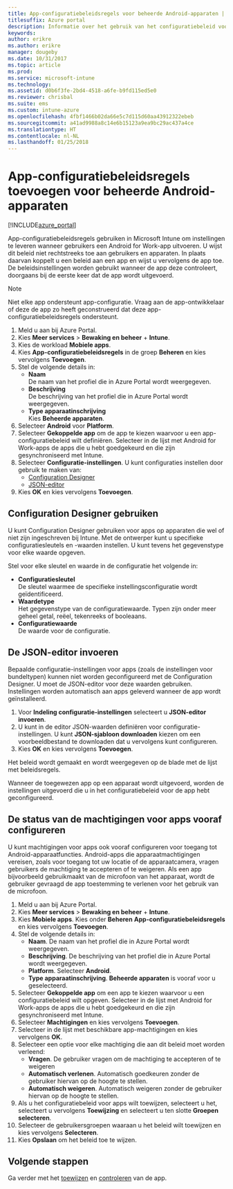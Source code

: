 ```yaml
---
title: App-configuratiebeleidsregels voor beheerde Android-apparaten | Microsoft Docs
titlesuffix: Azure portal
description: Informatie over het gebruik van het configuratiebeleid voor apps om configuratiegegevens te bieden aan een Android for Work-app wanneer deze wordt uitgevoerd.
keywords: 
author: erikre
ms.author: erikre
manager: dougeby
ms.date: 10/31/2017
ms.topic: article
ms.prod: 
ms.service: microsoft-intune
ms.technology: 
ms.assetid: d0b6f3fe-2bd4-4518-a6fe-b9fd115ed5e0
ms.reviewer: chrisbal
ms.suite: ems
ms.custom: intune-azure
ms.openlocfilehash: 4fbf1466b02da66e5c7d115d60aa43912322ebeb
ms.sourcegitcommit: a41ad9988a8c14e6b15123a9ea9bc29ac437a4ce
ms.translationtype: HT
ms.contentlocale: nl-NL
ms.lasthandoff: 01/25/2018
---
```

# <a name="add-app-configuration-policies-for-managed-android-devices"></a>App-configuratiebeleidsregels toevoegen voor beheerde Android-apparaten

[!INCLUDE[azure_portal](./includes/azure_portal.md)]

App-configuratiebeleidsregels gebruiken in Microsoft Intune om instellingen te leveren wanneer gebruikers een Android for Work-app uitvoeren. U wijst dit beleid niet rechtstreeks toe aan gebruikers en apparaten. In plaats daarvan koppelt u een beleid aan een app en wijst u vervolgens de app toe. De beleidsinstellingen worden gebruikt wanneer de app deze controleert, doorgaans bij de eerste keer dat de app wordt uitgevoerd.

> [!Note]  
> Niet elke app ondersteunt app-configuratie. Vraag aan de app-ontwikkelaar of deze de app zo heeft geconstrueerd dat deze app-configuratiebeleidsregels ondersteunt.

1. Meld u aan bij Azure Portal.
2. Kies **Meer services** > **Bewaking en beheer** + **Intune**.
3. Kies de workload **Mobiele apps**.
4. Kies **App-configuratiebeleidsregels** in de groep **Beheren** en kies vervolgens **Toevoegen**.
5. Stel de volgende details in:
    - **Naam**  
      De naam van het profiel die in Azure Portal wordt weergegeven.
    - **Beschrijving**  
      De beschrijving van het profiel die in Azure Portal wordt weergegeven.
    - **Type apparaatinschrijving**  
      Kies **Beheerde apparaten**.
6. Selecteer **Android** voor **Platform**.
7. Selecteer **Gekoppelde app** om de app te kiezen waarvoor u een app-configuratiebeleid wilt definiëren. Selecteer in de lijst met Android for Work-apps de apps die u hebt goedgekeurd en die zijn gesynchroniseerd met Intune.
8. Selecteer **Configuratie-instellingen**. U kunt configuraties instellen door gebruik te maken van:
    - [Configuration Designer](#Use-the-configuration-designer)
    - [JSON-editor](#Enter-the-JSON-editor)
9. Kies **OK** en kies vervolgens **Toevoegen**.

## <a name="use-the-configuration-designer"></a>Configuration Designer gebruiken

U kunt Configuration Designer gebruiken voor apps op apparaten die wel of niet zijn ingeschreven bij Intune. Met de ontwerper kunt u specifieke configuratiesleutels en -waarden instellen. U kunt tevens het gegevenstype voor elke waarde opgeven.

Stel voor elke sleutel en waarde in de configuratie het volgende in:

  - **Configuratiesleutel**  
     De sleutel waarmee de specifieke instellingsconfiguratie wordt geïdentificeerd.
  - **Waardetype**  
    Het gegevenstype van de configuratiewaarde. Typen zijn onder meer geheel getal, reëel, tekenreeks of booleaans.
  - **Configuratiewaarde**  
    De waarde voor de configuratie. 

## <a name="enter-the-json-editor"></a>De JSON-editor invoeren

Bepaalde configuratie-instellingen voor apps (zoals de instellingen voor bundeltypen) kunnen niet worden geconfigureerd met de Configuration Designer. U moet de JSON-editor voor deze waarden gebruiken. Instellingen worden automatisch aan apps geleverd wanneer de app wordt geïnstalleerd.

1. Voor **Indeling configuratie-instellingen** selecteert u **JSON-editor invoeren**.
2. U kunt in de editor JSON-waarden definiëren voor configuratie-instellingen. U kunt **JSON-sjabloon downloaden** kiezen om een voorbeeldbestand te downloaden dat u vervolgens kunt configureren.
3. Kies **OK** en kies vervolgens **Toevoegen**.

Het beleid wordt gemaakt en wordt weergegeven op de blade met de lijst met beleidsregels.

Wanneer de toegewezen app op een apparaat wordt uitgevoerd, worden de instellingen uitgevoerd die u in het configuratiebeleid voor de app hebt geconfigureerd.

## <a name="preconfigure-the-permissions-grant-state-for-apps"></a>De status van de machtigingen voor apps vooraf configureren

U kunt machtigingen voor apps ook vooraf configureren voor toegang tot Android-apparaatfuncties. Android-apps die apparaatmachtigingen vereisen, zoals voor toegang tot uw locatie of de apparaatcamera, vragen gebruikers de machtiging te accepteren of te weigeren. Als een app bijvoorbeeld gebruikmaakt van de microfoon van het apparaat, wordt de gebruiker gevraagd de app toestemming te verlenen voor het gebruik van de microfoon.

1. Meld u aan bij Azure Portal.
2. Kies **Meer services** > **Bewaking en beheer** + **Intune**.
3. Kies **Mobiele apps**. Kies onder **Beheren** **App-configuratiebeleidsregels** en kies vervolgens **Toevoegen**.
4. Stel de volgende details in:
    - **Naam**. De naam van het profiel die in Azure Portal wordt weergegeven.
    - **Beschrijving**. De beschrijving van het profiel die in Azure Portal wordt weergegeven.
    - **Platform**. Selecteer **Android**.
    - **Type apparaatinschrijving**. **Beheerde apparaten** is vooraf voor u geselecteerd.
5. Selecteer **Gekoppelde app** om een app te kiezen waarvoor u een configuratiebeleid wilt opgeven. Selecteer in de lijst met Android for Work-apps de apps die u hebt goedgekeurd en die zijn gesynchroniseerd met Intune.
6. Selecteer **Machtigingen** en kies vervolgens **Toevoegen**.
7. Selecteer in de lijst met beschikbare app-machtigingen en kies vervolgens **OK**.
8. Selecteer een optie voor elke machtiging die aan dit beleid moet worden verleend:
    - **Vragen**. De gebruiker vragen om de machtiging te accepteren of te weigeren
    - **Automatisch verlenen**. Automatisch goedkeuren zonder de gebruiker hiervan op de hoogte te stellen.
    - **Automatisch weigeren**. Automatisch weigeren zonder de gebruiker hiervan op de hoogte te stellen.
9. Als u het configuratiebeleid voor apps wilt toewijzen, selecteert u het, selecteert u vervolgens **Toewijzing** en selecteert u ten slotte **Groepen selecteren**.
10. Selecteer de gebruikersgroepen waaraan u het beleid wilt toewijzen en kies vervolgens **Selecteren**.
11. Kies **Opslaan** om het beleid toe te wijzen.

## <a name="next-steps"></a>Volgende stappen

Ga verder met het [toewijzen](apps-deploy.md) en [controleren](apps-monitor.md) van de app.

